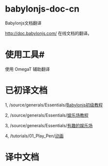 # babylonjs-doc-cn
Babylonjs文档翻译

http://doc.babylonjs.com/ 在线文档的翻译。

# 使用工具#
使用 OmegaT 辅助翻译

# 已初译文档 #

1, /source/generals/Essentials/[Babylonjs初级教程](https://github.com/h53d/babylonjs-doc-cn/blob/master/target/generals/Essentials/A_Babylon.js_Primer.md)

2, /source/generals/Essentials/[娱乐场教程](https://github.com/h53d/babylonjs-doc-cn/blob/master/target/generals/Essentials/The_Playground_Tutorial.md)

3, /source/generals/Essentials/[有趣的娱乐场](https://github.com/h53d/babylonjs-doc-cn/blob/master/target/generals/General/playgrounds.md)

4, /tutorials/01_Play_Pen/[动画](https://github.com/h53d/babylonjs-doc-cn/blob/master/target/tutorials/01_Play_Pen/Animations.md)

# 译中文档 #

